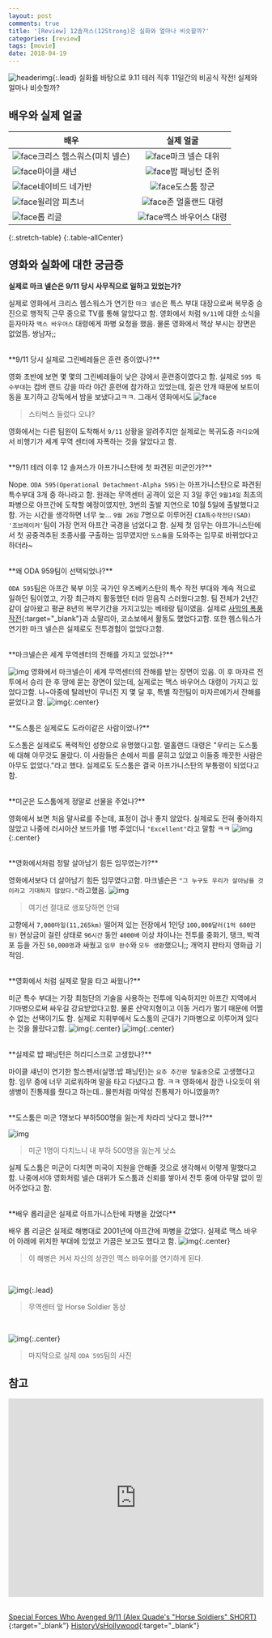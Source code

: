 ```yaml
---
layout: post
comments: true
title: '[Review] 12솔져스(12Strong)은 실화와 얼마나 비슷할까?'
categories: [review]
tags: [movie]
date: 2018-04-19
---
```

![headerimg](/assets/img/post/12Strong/post-head.png){:.lead}
실화를 바탕으로 9.11 테러 직후 11일간의 비공식 작전! 실제와 얼마나 비슷할까?


## 배우와 실제 얼굴

|배우|실제 얼굴|
|---------------|:---------------:|
|![face](/assets/img/post/12Strong/01.jpg)크리스 헴스워스(미치 넬슨)|![face](/assets/img/post/12Strong/01-1.jpg)마크 넬슨 대위|
|![face](/assets/img/post/12Strong/02.jpg)마이클 섀넌|![face](/assets/img/post/12Strong/02-1.jpg)밥 패닝턴 준위|
|![face](/assets/img/post/12Strong/03.jpg)네이비드 네가반|![face](/assets/img/post/12Strong/03-1.jpg)도스툼 장군|
|![face](/assets/img/post/12Strong/04.jpg)윌리암 피츠너|![face](/assets/img/post/12Strong/04-1.jpg)존 멀홀랜드 대령|
|![face](/assets/img/post/12Strong/05.jpg)롭 리글|![face](/assets/img/post/12Strong/05-1.jpg)맥스 바우어스 대령|
{:.stretch-table}
{:.table-allCenter}



## 영화와 실화에 대한 궁금증
**실제로 마크 넬슨은 9/11 당시 사무직으로 일하고 있었는가?**

실제로 영화에서 크리스 헴스워스가 연기한 `마크 넬슨`은 특스 부대 대장으로써 복무중 승진으로 행적직 근무 중으로 TV를 통해 알았다고 함. 영화에서 처럼 `9/11`에 대한 소식을 듣자마자 `맥스 바우어스` 대령에게 파병 요청을 했음. 물론 영화에서 책상 부시는 장면은 없었뜸. 쌍남자;;

<br>
**9/11 당시 실제로 그린베레들은 훈련 중이였나?**

영화 초반에 보면 몇 몇의 그린베레들이 낮은 강에서 훈련중이였다고 함. 실제로 `595 특수부대`는 컴버 랜드 강을 따라 야간 훈련에 참가하고 있었는데, 짙은 안개 때문에 보트이동을 포기하고 강둑에서 밤을 보냈다고ㅋㅋ. 그래서 영화에서도 
![face](/assets/img/post/12Strong/001.png)
>스타벅스 들렀다 오냐?

영화에서는 다른 팀원이 도착해서 `9/11` 상황을 알려주지만 실제로는 복귀도중 `라디오`에서 비행기가 세계 무역 센터에 자폭하는 것을 알았다고 함.

<br>
**9/11 테러 이후 12 솔져스가 아프가니스탄에 첫 파견된 미군인가?**

Nope. `ODA 595(Operational Detachment-Alpha 595)`는 아프가니스탄으로 파견된 특수부대 3개 중 하나라고 함. 원래는 무역센터 공격이 있은 지 3일 후인 `9월14일` 최초의 파병으로 아프간에 도착할 예정이였지만, 3번의 출발 지연으로 10월 5일에 출발했다고함. 가는 시간을 생각하면 너무 늦...
`9월 26일` 7명으로 이루어진 `CIA특수작전단(SAD) '조브레이커'`팀이 가장 먼저 아프간 국경을 넘었다고 함.
실제 첫 임무는 아프가니스탄에서 첫 공중격추된 조종사를 구출하는 임무였지만 `도스툼`을 도와주는 임무로 바뀌었다고 하더라~

<br>
**왜 ODA 959팀이 선택되었나?**

`ODA 595`팀은 아프간 북부 이웃 국가인 우즈베키스탄의 특수 작전 부대와 계속 적으로 일하던 팀이였고, 가장 최근까지 활동했던 터라 믿음직 스러웠다고함. 팀 전체가 2년간 같이 살아왔고 평균 8년의 복무기간을 가지고있는 베테랑 팀이였음. 실제로 [사막의 폭풍작전](https://namu.wiki/w/%EA%B1%B8%ED%94%84%20%EC%A0%84%EC%9F%81?from=%EA%B1%B8%ED%94%84%EC%A0%84#s-3.3){:target="_blank"}과 소말리아, 코소보에서 활동도 했었다고함. 또한 헴스워스가 연기한 마크 넬슨은 실제로도 전투경험이 없었다고함.

<br>
**마크넬슨은 세계 무역센터의 잔해를 가지고 있었나?**

![img](/assets/img/post/12Strong/002.png)
영화에서 마크넬슨이 세계 무역센터의 잔해를 받는 장면이 있음. 이 후 마자르 전투에서 승리 한 후 땅에 묻는 장면이 있는데,
실제로는 맥스 바우어스 대령이 가지고 있었다고함. 나~아중에 탈레반이 무너진 지 몇 달 후, 특별 작전팀이 마자르에가서 잔해를 묻었다고 함.
![img](/assets/img/post/12Strong/003.png){:.center}

<br>
**도스툼은 실제로도 도라이같은 사람이었나?**

도스톰은 실제로도 폭력적인 성향으로 유명했다고함. 멀홀랜드 대령은 "우리는 도스툼에 대해 아무것도 몰랐다. 이 사람들은 손에서 피를 묻히고 있었고 이들중 깨끗한 사람은 아무도 없었다."라고 했다. 실제로도 도스툼은 결국 아프가니스탄의 부통령이 되었다고 함.

<br>
**미군은 도스툼에게 정말로 선물을 주었나?**

영화에서 보면 처음 말사료를 주는데, 표정이 겁나 좋지 않았다. 실제로도 전혀 좋아하지 않았고 나중에 러시아산 보드카를 1병 주었더니 `"Excellent"`라고 말함 ㅋㅋ
![img](/assets/img/post/12Strong/004.png){:.center}

<br>
**영화에서처럼 정말 살아남기 힘든 임무였는가?**

영화에서보다 더 살아남기 힘든 임무였다고함. 마크넬슨은 `"그 누구도 우리가 살아남을 것이라고 기대하지 않았다."`라고했음. 
![img](/assets/img/post/12Strong/005.png)
>여기선 절대로 생포당하면 안돼

고향에서 `7,000마일(11,265km)` 떨어져 있는 전장에서 1인당 `100,000달러(1억 600만원)` 현상금이 걸린 상태로 `96시간` 동안 `4000배` 이상 차이나는 전투를 중화기, 탱크, 박격포 등을 가진 `50,000명`과 싸웠고 `임무 완수`와 `모두 생환`했으니;; 개억지 판타지 영화급 기적임.

<br>
**영화에서 처럼 실제로 말을 타고 싸웠나?**

미군 특수 부대는 가장 최첨단의 기술을 사용하는 전투에 익숙하지만 아프간 지역에서 기마병으로써 싸우길 강요받았다고함. 물론 산악지형이고 이동 거리가 멀기 때문에 어쩔 수 없는 선택이기도 함. 실제로 지휘부에서 도스툼의 군대가 기마병으로 이루어져 있다는 것을 몰랐다고함.
![img](/assets/img/post/12Strong/006.png){:.center}
![img](/assets/img/post/12Strong/007.png){:.center}

<br>
**실제로 밥 패닝턴은 허리디스크로 고생핬나?**

마이클 섀넌이 연기한 할스펜서(실명:밥 패닝턴)는 `요추 추간판 탈출증`으로 고생했다고함. 임무 중에 너무 괴로워하며 말을 타고 다녔다고 함. ㅋㅋ 영화에서 잠깐 나오듯이 위생병이 진통제를 줬다고 하는데.. 몰핀처럼 마약성 진통제가 아니였을까?

<br>
**도스툼은 미군 1명보다 부하500명을 잃는게 차라리 낫다고 했나?**

![img](/assets/img/post/12Strong/008.png)
>미군 1명이 다치느니 내 부하 500명을 잃는게 낫소

실제 도스툼은 미군이 다치면 미국이 지원을 안해줄 것으로 생각해서 이렇게 말했다고함. 나중에서야 영화처럼 넬슨 대위가 도스툼과 신뢰를 쌓아서 전투 중에 아무말 없이 믿어주었다고 함.

<br>
**배우 롭리글은 실제로 아프가니스탄에 파병을 갔었다**

배우 롭 리글은 실제로 해병대로 2001년에 아프간에 파병을 갔었다. 실제로 맥스 바우어 아래에 위치한 부대에 있었고 가끔은 보고도 했다고 함.
![img](/assets/img/post/12Strong/009.png){:.center}
>이 해병은 커서 자신의 상관인 맥스 바우어를 연기하게 된다.
</br>

![img](/assets/img/post/12Strong/010.png){:.lead}
>무역센터 앞 Horse Soldier 동상
</br>

![img](/assets/img/post/12Strong/011.png){:.center}
>마지막으로 실제 `ODA 595`팀의 사진


## 참고
<div class="youtube">
<iframe width="100%" height="392" src="https://www.youtube.com/embed/Zxag9p-63RU?rel=0" frameborder="0" allow="autoplay; encrypted-media" allowfullscreen></iframe>
</div>

<br>

[Special Forces Who Avenged 9/11 (Alex Quade's "Horse Soldiers" SHORT)](https://youtu.be/nvTSsMKfL2c){:target="_blank"}
[HistoryVsHollywood](http://www.historyvshollywood.com/reelfaces/12-stron/){:target="_blank"}